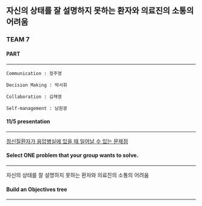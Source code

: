 ## 자신의 상태를 잘 설명하지 못하는 환자와 의료진의 소통의 어려움

### TEAM 7

#### PART 
---
```
Communication : 정주영

Decision Making : 박서휘

Collaboration : 김채영

Self-management : 남원광 
```

#### 11/5 presentation
---
[정신질환자가 음압병실에 있을 때 일어날 수 있는 문제점](https://youtu.be/gG5fve6AzOc?t=7455)

#### Select ONE problem that your group wants to solve.
---
자신의 상태를 잘 설명하지 못하는 환자와 의료진의 소통의 어려움

#### Build an Objectives tree 
---

